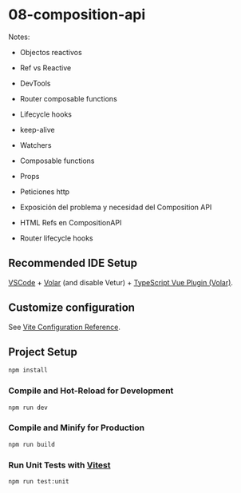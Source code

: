 # 08-composition-api


Notes:
- Objectos reactivos

- Ref vs Reactive

- DevTools

- Router composable functions

- Lifecycle hooks

- keep-alive

- Watchers

- Composable functions

- Props

- Peticiones http

- Exposición del problema y necesidad del Composition API

- HTML Refs en CompositionAPI

- Router lifecycle hooks

## Recommended IDE Setup

[VSCode](https://code.visualstudio.com/) + [Volar](https://marketplace.visualstudio.com/items?itemName=Vue.volar) (and disable Vetur) + [TypeScript Vue Plugin (Volar)](https://marketplace.visualstudio.com/items?itemName=Vue.vscode-typescript-vue-plugin).

## Customize configuration

See [Vite Configuration Reference](https://vitejs.dev/config/).

## Project Setup

```sh
npm install
```

### Compile and Hot-Reload for Development

```sh
npm run dev
```

### Compile and Minify for Production

```sh
npm run build
```

### Run Unit Tests with [Vitest](https://vitest.dev/)

```sh
npm run test:unit
```
